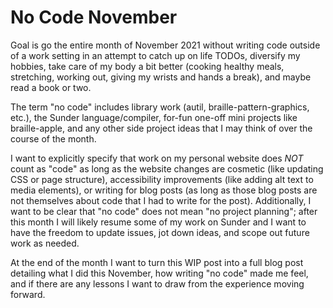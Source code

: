 No Code November
================

Goal is go the entire month of November 2021 without writing code outside of a
work setting in an attempt to catch up on life TODOs, diversify my hobbies, take
care of my body a bit better (cooking healthy meals, stretching, working out,
giving my wrists and hands a break), and maybe read a book or two.

The term "no code" includes library work (autil, braille-pattern-graphics,
etc.), the Sunder language/compiler, for-fun one-off mini projects like
braille-apple, and any other side project ideas that I may think of over the
course of the month.

I want to explicitly specify that work on my personal website does *NOT* count
as "code" as long as the website changes are cosmetic (like updating CSS or page
structure), accessibility improvements (like adding alt text to media elements),
or writing for blog posts (as long as those blog posts are not themselves about
code that I had to write for the post). Additionally, I want to be clear that
"no code" does not mean "no project planning"; after this month I will likely
resume some of my work on Sunder and I want to have the freedom to update
issues, jot down ideas, and scope out future work as needed.

At the end of the month I want to turn this WIP post into a full blog post
detailing what I did this November, how writing "no code" made me feel, and if
there are any lessons I want to draw from the experience moving forward.
